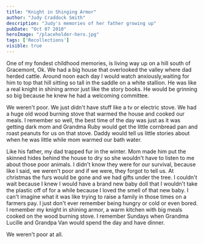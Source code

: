 ```yaml
---
title: "Knight in Shinging Armor"
author: "Judy Craddock Smith"
description: "Judy's memories of her father growing up"
pubDate: "Oct 07 2010"
heroImage: "/placeholder-hero.jpg"
tags: ['Recollections']
visible: true
---
```

One of my fondest childhood memories, is living way up on a hill south of Gracemont, Ok. We had a big house that overlooked the valley where dad herded cattle. Around noon each day I would watch anxiously,waiting for him to top that hill sitting so tall in the saddle on a white stallion. He was like a real knight in shining armor just like the story books. He would be grinning so big because he knew he had a welcoming committee.

We weren't poor. We just didn't have stuff like a tv or electric stove. We had a huge old wood burning stove that warmed the house and cooked our meals. I remember so well, the best time of the day was just as it was getting dark mom and Grandma Ruby would get the little cornbread pan and roast peanuts for us on that stove. Daddy would tell us little stories about when he was little while mom warmed our bath water.

Like his father, my dad trapped fur in the winter. Mom made him put the skinned hides behind the house to dry so she wouldn't have to listen to me about those poor animals. I didn't know they were for our survival, because like I said, we weren't poor and if we were, they forgot to tell us.
At christmas the furs would be gone and we had gifts under the tree. I couldn't wait because I knew I would have a brand new baby doll that I wouldn't take the plastic off of for a while because I loved the smell of that new baby. I can't imagine what it was like trying to raise a family in those times on a farmers pay. I just don't ever remember being hungry or cold or even bored. I remember my knight in shining armor, a warm kitchen with big meals cooked on the wood burning stove. I remember Sundays when Grandma Lucille and Grandpa Van would spend the day and have dinner.

We weren't poor at all.
